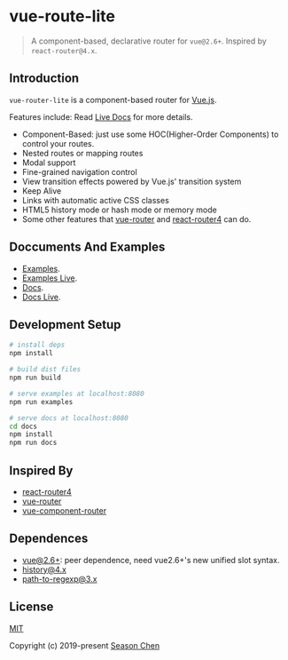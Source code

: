 # vue-route-lite

> A component-based, declarative router for `vue@2.6+`. Inspired by `react-router@4.x`.

## Introduction

`vue-router-lite` is a component-based router for [Vue.js](http://vuejs.org/).  

Features include: Read [Live Docs](https://github.chenchangqin.com/vue-router-lite/docs/) for more details.

- Component-Based: just use some HOC(Higher-Order Components) to control your routes.
- Nested routes or mapping routes
- Modal support
- Fine-grained navigation control
- View transition effects powered by Vue.js' transition system
- Keep Alive
- Links with automatic active CSS classes
- HTML5 history mode or hash mode or memory mode
- Some other features that [vue-router](https://github.com/vuejs/vue-router) and [react-router4](https://reacttraining.com/react-router/) can do.

## Doccuments And Examples

- [Examples](https://github.com/ccqgithub/vue-router-lite/tree/master/examples).
- [Examples Live](https://github.chenchangqin.com/vue-router-lite/examples/).
- [Docs](https://github.com/ccqgithub/vue-router-lite/tree/master/docs).
- [Docs Live](https://github.chenchangqin.com/vue-router-lite/docs/).

## Development Setup

```sh
# install deps
npm install

# build dist files
npm run build

# serve examples at localhost:8080
npm run examples

# serve docs at localhost:8080
cd docs
npm install
npm run docs
```

## Inspired By

- [react-router4](https://reacttraining.com/react-router/)
- [vue-router](https://github.com/vuejs/vue-router)
- [vue-component-router](https://github.com/blocka/vue-component-router)

## Dependences

- [vue@2.6+](https://vuejs.org/): peer dependence, need vue2.6+'s new unified slot syntax.
- [history@4.x](https://github.com/ReactTraining/history)
- [path-to-regexp@3.x](https://github.com/pillarjs/path-to-regexp)

## License

[MIT](http://opensource.org/licenses/MIT)

Copyright (c) 2019-present [Season Chen](https://github.com/ccqgithub)